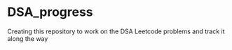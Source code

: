 # DSA_progress
Creating this repository to work on the DSA Leetcode problems and track it along the way
